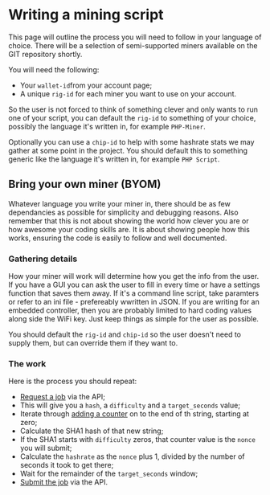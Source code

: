 # Writing a mining script

This page will outline the process you will need to follow in your language of choice. There will be a selection of semi-supported miners available on the GIT repository shortly.

You will need the following:

 * Your `wallet-id`from your account page;
 * A unique `rig-id` for each miner you want to use on your account.

So the user is not forced to think of something clever and only wants to run one of your script, you can default the `rig-id` to something of your choice, possibly the language it's written in, for example `PHP-Miner`.

Optionally you can use a `chip-id` to help with some hashrate stats we may gather at some point in the project. You should default this to something generic like the language it's written in, for example `PHP Script`. 

## Bring your own miner (BYOM)

Whatever language you write your miner in, there should be as few dependancies as possible for simplicity and debugging reasons. Also remember that this is not about showing the world how clever you are or how awesome your coding skills are. It is about showing people how this works, ensuring the code is easily to follow and well documented.

### Gathering details

How your miner will work will determine how you get the info from the user. If you have a GUI you can ask the user to fill in every time or have a settings function that saves them away. If it's a command line script, take paramters or refer to an ini file - prefereably wwritten in JSON. If you are writing for an embedded controller, then you are probably limited to hard coding values along side the WiFi key. Just keep things as simple for the user as possible. 

You should default the `rig-id` and `chip-id` so the user doesn't need to supply them, but can override them if they want to.

### The work

Here is the process you should repeat:

 * [Request a job](/wiki/api/job/request) via the API;
 * This will give you a `hash`, a `difficulty` and a `target_seconds` value;
 * Iterate through [adding a counter](/wiki/mining/work) on to the end of th string, starting at zero;
 * Calculate the SHA1 hash of that new string;
 * If the SHA1 starts with `difficulty` zeros, that counter value is the `nonce` you will submit;
 * Calculate the `hashrate` as the `nonce` plus 1, divided by the number of seconds it took to get there;
 * Wait for the remainder of the `target_seconds` window;
 * [Submit the job](/wiki/api/job/submit) via the API.
